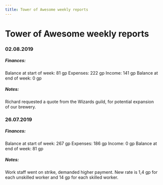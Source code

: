 ```yaml
---
title: Tower of Awesome weekly reports
---
```


# Tower of Awesome weekly reports

### 02.08.2019

##### Finances:

Balance at start of week: 81 gp
Expenses: 222 gp
Income: 141 gp
Balance at end of week: 0 gp

##### Notes:

Richard requested a quote from the Wizards guild, for potential expansion of our brewery.

### 26.07.2019

##### Finances:

Balance at start of week: 267 gp
Expenses: 186 gp
Income: 0 gp
Balance at end of week: 81 gp

##### Notes:

Work staff went on strike, demanded higher payment. New rate is 1,4 gp for each unskilled worker and 14 gp for each skilled worker.
